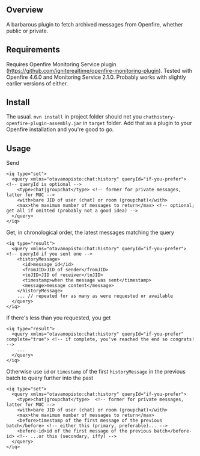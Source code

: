 ## Overview

A barbarous plugin to fetch archived messages from Openfire, whether public or private.

## Requirements

Requires Openfire Monitoring Service plugin (https://github.com/igniterealtime/openfire-monitoring-plugin). Tested with Openfire 4.6.0 and Monitoring Service 2.1.0. Probably works with slightly earlier versions of either.

## Install

The usual. `mvn install` in project folder should net you `chathistory-openfire-plugin-assembly.jar` in `target` folder. Add that as a plugin to your Openfire installation and you're good to go.

## Usage

Send

```
<iq type="set">
  <query xmlns="otavanopisto:chat:history" queryId="if-you-prefer"> <!-- queryId is optional -->
    <type>chat|groupchat</type> <!-- former for private messages, latter for MUC -->
    <with>bare JID of user (chat) or room (groupchat)</with>
    <max>the maximum number of messages to return</max> <!-- optional; get all if omitted (probably not a good idea) -->
  </query>
</iq>
```

Get, in chronological order, the latest messages matching the query

```
<iq type="result">
  <query xmlns="otavanopisto:chat:history" queryId="if-you-prefer"> <!-- queryId if you sent one -->
    <historyMessage>
      <id>message id</id>
      <fromJID>JID of sender</fromJID>
      <toJID>JID of receiver</toJID>
      <timestamp>when the message was sent</timestamp>
      <message>message content</message>
    </historyMessage>
    ... // repeated for as many as were requested or available
  </query>
</iq>
```

If there's less than you requested, you get

```
<iq type="result">
  <query xmlns="otavanopisto:chat:history" queryId="if-you-prefer" complete="true"> <!-- if complete, you've reached the end so congrats! -->
    ...
  </query>
</iq>
```

Otherwise use `id` or `timestamp` of the first `historyMessage` in the previous batch to query further into the past

```
<iq type="set">
  <query xmlns="otavanopisto:chat:history" queryId="if-you-prefer">
    <type>chat|groupchat</type>  <!-- former for private messages, latter for MUC -->
    <with>bare JID of user (chat) or room (groupchat)</with>
    <max>the maximum number of messages to return</max>
    <before>timestamp of the first message of the previous batch</before> <!-- either this (primary, preferable)... -->
    <before-id>id of the first message of the previous batch</before-id> <!-- ...or this (secondary, iffy) -->
  </query>
</iq>
```















